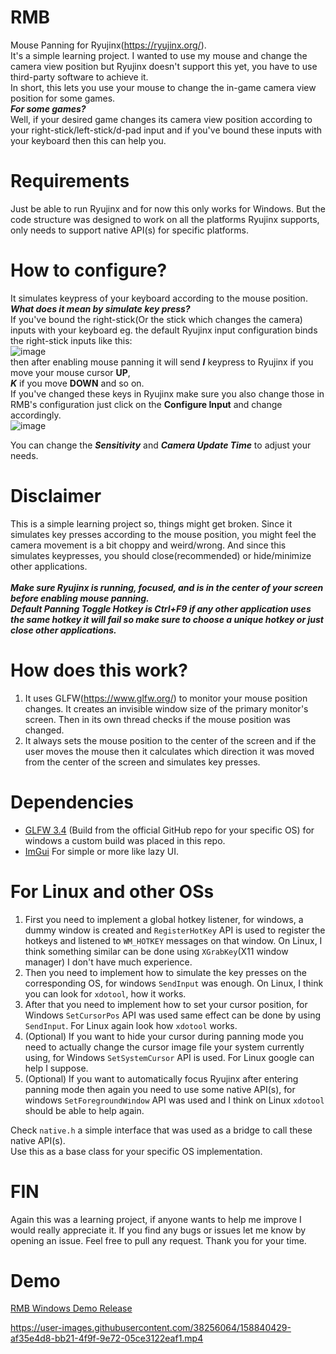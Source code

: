 # RMB
Mouse Panning for Ryujinx(https://ryujinx.org/).<br/>
It's a simple learning project. I wanted to use my mouse and change the camera view position but Ryujinx doesn't support this yet, you have to use third-party software to achieve it.<br/>
In short, this lets you use your mouse to change the in-game camera view position for some games.<br/>
**_For some games?_**<br/>
Well, if your desired game changes its camera view position according to your right-stick/left-stick/d-pad input and if you've bound these inputs with your keyboard then this can help you.


# Requirements
Just be able to run Ryujinx and for now this only works for Windows.
But the code structure was designed to work on all the platforms Ryujinx supports, only needs to support native API(s) for specific platforms.

# How to configure?
It simulates keypress of your keyboard according to the mouse position.<br/>
**_What does it mean by simulate key press?_**<br/>
If you've bound the right-stick(Or the stick which changes the camera) inputs with your keyboard eg. the default Ryujinx input configuration binds the right-stick inputs like this:<br/>
![image](https://i.ibb.co/CbptV6w/image.png)<br/>
then after enabling mouse panning it will send **_I_** keypress to Ryujinx if you move your mouse cursor **UP**,<br/>
**_K_** if you move **DOWN** and so on.<br/>
If you've changed these keys in Ryujinx make sure you also change those in RMB's configuration just click on the **Configure Input** and change accordingly.<br/>
![image](https://i.ibb.co/r4Qjnyr/image.png)<br/>

You can change the **_Sensitivity_** and **_Camera Update Time_** to adjust your needs.

# Disclaimer
This is a simple learning project so, things might get broken. Since it simulates key presses according to the mouse position, you might feel the camera movement is a bit choppy and weird/wrong. And since this simulates keypresses, you should close(recommended) or hide/minimize other applications.<br/><br/>
**_Make sure Ryujinx is running, focused, and is in the center of your screen before enabling mouse panning._**<br/>
**_Default Panning Toggle Hotkey is Ctrl+F9 if any other application uses the same hotkey it will fail so make sure to choose a unique hotkey or just close other applications._**

# How does this work?
1. It uses GLFW(https://www.glfw.org/) to monitor your mouse position changes. It creates an invisible window size of the primary monitor's screen. Then in its own thread checks if the mouse position was changed.
2. It always sets the mouse position to the center of the screen and if the user moves the mouse then it calculates which direction it was moved from the center of the screen and simulates key presses.

# Dependencies
* [GLFW 3.4](https://github.com/glfw/glfw/) (Build from the official GitHub repo for your specific OS) for windows a custom build was placed in this repo.
* [ImGui](https://github.com/ocornut/imgui) For simple or more like lazy UI.

# For Linux and other OSs
1. First you need to implement a global hotkey listener, for windows, a dummy window is created and `RegisterHotKey` API is used to register the hotkeys and listened to `WM_HOTKEY` messages on that window. On Linux, I think something similar can be done using `XGrabKey`(X11 window manager) I don't have much experience.
2. Then you need to implement how to simulate the key presses on the corresponding OS, for windows `SendInput` was enough. On Linux, I think you can look for `xdotool`, how it works.
3. After that you need to implement how to set your cursor position, for Windows `SetCursorPos` API was used same effect can be done by using `SendInput`. For Linux again look how `xdotool` works.
4. (Optional) If you want to hide your cursor during panning mode you need to actually change the cursor image file your system currently using, for Windows `SetSystemCursor` API is used. For Linux google can help I suppose.
5. (Optional) If you want to automatically focus Ryujinx after entering panning mode then again you need to use some native API(s), for windows `SetForegroundWindow` API was used and I think on Linux `xdotool` should be able to help again.

Check `native.h` a simple interface that was used as a bridge to call these native API(s).<br/>
Use this as a base class for your specific OS implementation.

# FIN
Again this was a learning project, if anyone wants to help me improve I would really appreciate it. If you find any bugs or issues let me know by opening an issue. Feel free to pull any request. Thank you for your time.

# Demo
[RMB Windows Demo Release](https://github.com/IamSanjid/RMB/files/8288042/RMB-demo.zip)

https://user-images.githubusercontent.com/38256064/158840429-af35e4d8-bb21-4f9f-9e72-05ce3122eaf1.mp4

